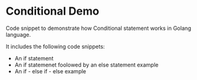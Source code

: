 # Conditional Demo
Code snippet to demonstrate how Conditional statement works in Golang language. 

It includes the following code snippets:
* An if statement
* An if statemenet foolowed by an else statement example 
* An if - else if - else example 
